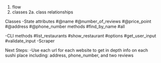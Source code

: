 1. flow
2. classes
  2a. class relationships

Classes
-State
attributes
#@name
#@number_of_reviews
#@price_point
#@address
#@phone_number
methods
#find_by_name
#all


-CLI
methods
#list_restaurants
#show_restaurant
#options
#get_user_input
#validate_input
-Scraper

Next Steps:
-Use each url for each website to get in depth info on each sushi place
  including: address, phone_number, and two reviews

